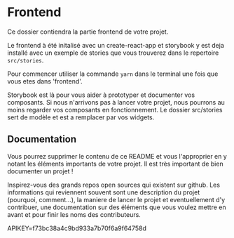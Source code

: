 # Frontend

Ce dossier contiendra la partie frontend de votre projet.

Le frontend à été initalisé avec un create-react-app et storybook y est deja installé avec un exemple de stories que vous trouverez dans le repertoire `src/stories`.

Pour commencer utiliser la commande `yarn` dans le terminal une fois que vous etes dans 'frontend'.

Storybook est là pour vous aider à prototyper et documenter vos composants. Si nous n'arrivons pas à lancer votre projet, nous pourrons au moins regarder vos composants en fonctionnement.
Le dossier src/stories sert de modèle et est a remplacer par vos widgets.

## Documentation

Vous pourrez supprimer le contenu de ce README et vous l'approprier en y notant les éléments importants de votre projet. Il est très important de bien documenter un projet !

Inspirez-vous des grands repos open sources qui existent sur github. Les informations qui reviennent souvent sont une description du projet (pourquoi, comment...), la maniere de lancer le projet et eventuellement d'y contribuer, une documentation sur des éléments que vous voulez mettre en avant et pour finir les noms des contributeurs.

APIKEY=f73bc38a4c9bd933a7b70f6a9f64758d
